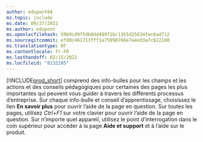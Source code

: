 ```yaml
---
author: edupont04
ms.topic: include
ms.date: 09/27/2021
ms.author: edupont
ms.openlocfilehash: 59b9cd9f5db84d499f1bc1355d25634fec6ad712
ms.sourcegitcommit: ef80c461713fff1a75998766e7a4ed3a7c6121d0
ms.translationtype: HT
ms.contentlocale: fr-FR
ms.lasthandoff: 02/15/2022
ms.locfileid: "8132285"
---
```

[!INCLUDE[prod_short](prod_short.md)] comprend des info-bulles pour les champs et les actions et des conseils pédagogiques pour certaines des pages les plus importantes qui peuvent vous guider à travers les différents processus d’entreprise. Sur chaque info-bulle et conseil d’apprentissage, choisissez le lien **En savoir plus** pour ouvrir l’aide de la page en question. Sur toutes les pages, utilisez *Ctrl+F1* sur votre clavier pour ouvrir l’aide de la page en question. Sur n’importe quel appareil, utilisez le point d’interrogation dans le coin supérieur pour accéder à la page **Aide et support** et à l’aide sur le produit.  
